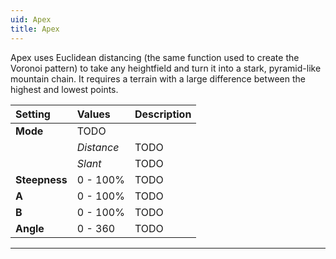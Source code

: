 ```yaml
---
uid: Apex
title: Apex
---
```


Apex uses Euclidean distancing (the same function used to create the Voronoi pattern) to take any heightfield and turn it into a stark, pyramid-like mountain chain. It requires a terrain with a large difference between the highest and lowest points.

| Setting       | Values      | Description |
| :------------ | :---------- | :---------- |
| **Mode**      | TODO |
|               | *Distance*  | TODO |
|               | *Slant*     | TODO |
| **Steepness** | 0 - 100% | TODO |
| **A**         | 0 - 100% | TODO |
| **B**         | 0 - 100% | TODO |
| **Angle**     | 0 - 360     | TODO |




***

<!--examples-->